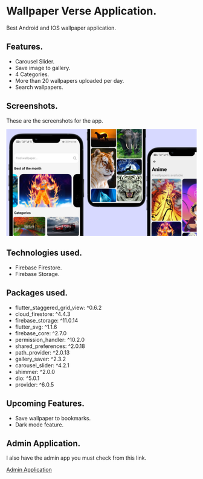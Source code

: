 # Wallpaper Verse Application.

Best Android and IOS wallpaper application.

## Features.

- Carousel Slider.
- Save image to gallery.
- 4 Categories.
- More than 20 wallpapers uploaded per day.
- Search wallpapers.

## Screenshots.

These are the screenshots for the app.

<img src='screenshots/screenshot1.jpg'>

## Technologies used.

- Firebase Firestore.
- Firebase Storage.

## Packages used.

- flutter_staggered_grid_view: ^0.6.2
- cloud_firestore: ^4.4.3
- firebase_storage: ^11.0.14
- flutter_svg: ^1.1.6
- firebase_core: ^2.7.0
- permission_handler: ^10.2.0
- shared_preferences: ^2.0.18
- path_provider: ^2.0.13
- gallery_saver: ^2.3.2
- carousel_slider: ^4.2.1
- shimmer: ^2.0.0
- dio: ^5.0.1
- provider: ^6.0.5

## Upcoming Features.

- Save wallpaper to bookmarks.
- Dark mode feature.

## Admin Application.

I also have the admin app you must check from this link.

[Admin Application](https://github.com/KarlMathuthu/Wallpaper-verse-admin.git)
